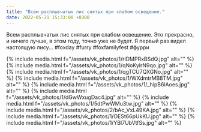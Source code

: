 ```yaml
---
title: "Всем расплывчатых лис снятых при слабом освещение."
date: 2022-05-21 15:33:00 +0300
---
```


Всем расплывчатых лис снятых при слабом освещение.
Это прекрасно, и ничего лучше, в этом году, точно уже не будет.
Я первый раз видел настоящую лису...
#foxday #furry #foxfamilyfest #фурри


{% include media.html f="/assets/vk_photos/1/rlDMPRxBSdQ.jpg" alt="" %}
{% include media.html f="/assets/vk_photos/1/qNoKylrN9qo.jpg" alt="" %}
{% include media.html f="/assets/vk_photos/1/qgTCU7QXGNo.jpg" alt="" %}
{% include media.html f="/assets/vk_photos/1/WXdmtrMB8TM.jpg" alt="" %}
{% include media.html f="/assets/vk_photos/1/_hipB6lAoes.jpg" alt="" %}
{% include media.html f="/assets/vk_photos/1/dGwWxugDac4.jpg" alt="" %}
{% include media.html f="/assets/vk_photos/1/5dtPwWMu3tw.jpg" alt="" %}
{% include media.html f="/assets/vk_photos/2/bAc_VxL49KA.jpg" alt="" %}
{% include media.html f="/assets/vk_photos/1/OESt66pUkKU.jpg" alt="" %}
{% include media.html f="/assets/vk_photos/1/YBl7UbVtfSs.jpg" alt="" %}
